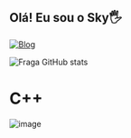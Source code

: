 ## Olá! Eu sou o Sky🖐️

[![Blog](https://img.shields.io/website?label=Portifolio.com&style=for-the-badge&url=https://douglas-dev.netlify.app/)](https://douglas-dev.netlify.app/)


![Fraga GitHub stats](https://github-readme-stats.vercel.app/api?username=skyzzin&show_icons=true&theme=dracula&count_private=true)

# C++

![![image](https://github.com/skyzzin/skyzzin/assets/76598304/79d9fe86-79cd-4b54-b2ed-9823539febf8)
](https://github.com/skyzzin/esp-ui)


